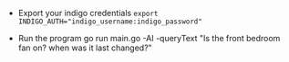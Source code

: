 - Export your indigo credentials
`export INDIGO_AUTH="indigo_username:indigo_password"`

- Run the program
go run main.go -AI -queryText "Is the front bedroom fan on? when was it last changed?"
